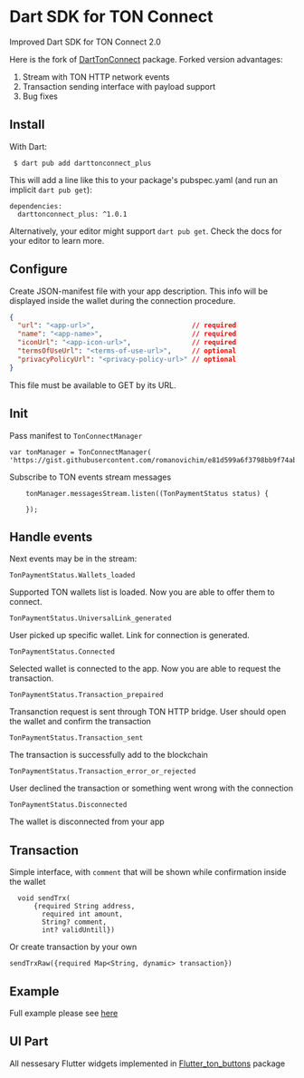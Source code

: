 # Dart SDK for TON Connect

Improved Dart SDK for TON Connect 2.0

Here is the fork of [DartTonConnect](https://github.com/romanovichim/dartTonconnect) package. Forked version advantages:
1. Stream with TON HTTP network events
2. Transaction sending interface with payload support
3. Bug fixes


## Install

With Dart:

	 $ dart pub add darttonconnect_plus
This will add a line like this to your package's pubspec.yaml (and run an implicit `dart pub get`):

	dependencies:
	  darttonconnect_plus: ^1.0.1
Alternatively, your editor might support `dart pub get`. Check the docs for your editor to learn more.


## Configure

Create JSON-manifest file with your app description. This info will be displayed inside the wallet during the connection procedure.

```json
{
  "url": "<app-url>",                        // required
  "name": "<app-name>",                      // required
  "iconUrl": "<app-icon-url>",               // required
  "termsOfUseUrl": "<terms-of-use-url>",     // optional
  "privacyPolicyUrl": "<privacy-policy-url>" // optional
}
```

This file must be available to GET by its URL.


## Init

Pass manifest to `TonConnectManager` 

```
var tonManager = TonConnectManager(
'https://gist.githubusercontent.com/romanovichim/e81d599a6f3798bb9f74ab1970a8b376/raw/43e00b0abc824ef272ac6d0f8083d21456602adf/gistfiletest.txt');
```

Subscribe to TON events stream messages

```
    tonManager.messagesStream.listen((TonPaymentStatus status) {
      
    });
```

## Handle events

Next events may be in the stream:

`TonPaymentStatus.Wallets_loaded`

Supported TON wallets list is loaded. Now you are able to offer them to connect.

`TonPaymentStatus.UniversalLink_generated`

User picked up specific wallet. Link for connection is generated.

`TonPaymentStatus.Connected`

Selected wallet is connected to the app. Now you are able to request the transaction.

`TonPaymentStatus.Transaction_prepaired`

Transanction request is sent through TON HTTP bridge. User should open the wallet and confirm the transaction

`TonPaymentStatus.Transaction_sent`

The transaction is successfully add to the blockchain

`TonPaymentStatus.Transaction_error_or_rejected`

User declined the transaction or something went wrong with the connection

`TonPaymentStatus.Disconnected`

The wallet is disconnected from your app


## Transaction

Simple interface, with `comment` that will be shown while confirmation inside the wallet

```
  void sendTrx(
      {required String address,
        required int amount,
        String? comment,
        int? validUntill})
```

Or create transaction by your own

```
sendTrxRaw({required Map<String, dynamic> transaction})
```


## Example

Full example please see [here](https://github.com/aap17/dart_ton_plus/blob/main/lib/example/ton_pay_screen.dart)


## UI Part

All nessesary Flutter widgets implemented in [Flutter_ton_buttons](https://github.com/romanovichim/dartTonconnect) package
